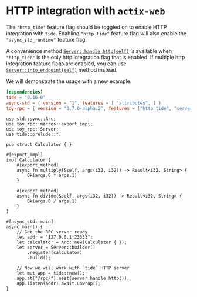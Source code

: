 # HTTP integration with `actix-web`

The `"http_tide"` feature flag should be toggled on to enable HTTP integration with `tide`. Enabling `"http_tide"` feature flag will also enable the `"async_std_runtime"` feature flag.

A convenience method [`Server::handle_http(self)`](https://docs.rs/toy-rpc/0.7.0-alpha.2/toy_rpc/server/struct.Server.html#method.handle_http-1) is available when `"http_tide"` is the only http integration flag that is enabled. If multiple http integration feature flags are enabled, you can use [`Server::into_endpoint(self)`](https://docs.rs/toy-rpc/0.7.0-alpha.2/toy_rpc/server/struct.Server.html#method.into_endpoint) method instead.

We will demonstrate the usage with a new example.

```toml
[dependencies]
tide = "0.16.0"
async-std = { version = "1", features = [ "attributes", ] }  
toy-rpc = { version = "0.7.0-alpha.2", features = ["http_tide", "server"] }
```

```rust,noplaypen 
use std::sync::Arc;
use toy_rpc::macros::export_impl;
use toy_rpc::Server;
use tide::prelude::*;

pub struct Calculator { }

#[export_impl]
impl Calculator {
    #[export_method]
    async fn multiply(&self, args(i32, i32)) -> Result<i32, String> {
        Ok(args.0 * args.1)
    }

    #[export_method]
    async fn divide(&self, args(i32, i32)) -> Result<i32, String> {
        Ok(args.0 / args.1)
    }
}

#[async_std::main]
async main() {
    // Get the RPC server ready
    let addr = "127.0.0.1:23333";
    let calculator = Arc::new(Calculator { });
    let server = Server::builder()
        .register(calculator)
        .build();

    // Now we will work with `tide` HTTP server
    let mut app = tide::new();
    app.at("/rpc/").nest(server.handle_http());
    app.listen(addr).await.unwrap();
}
```